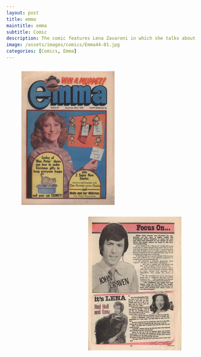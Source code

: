 ```yaml
---
layout: post
title: emma
maintitle: emma
subtitle: Comic
description: The comic features Lena Zavaroni in which she talks about meeting Rod Hull and Emu.
image: /assets/images/comics/Emma44-01.jpg
categories: [Comics, Emma]
---
```


<figure class="fig1">
<a href="/assets/images/comics/Emma44-01.jpg"><img src="/assets/images/comics/Emma44-01.jpg" class="full-width zoom-in" /></a>
</figure>

<figure class="fig2">
<a href="/assets/images/comics/Emma44-16.jpg"><img src="/assets/images/comics/Emma44-16.jpg" class="full-width zoom-in" /></a>
</figure>

<style>
.fig1 {float:left; width:49%;}

.fig2 {float:right; width:49%;}

figcaption {float:right; width:100%;}

@media only screen and (max-width: 700px) {
.fig1, .fig2 {float:left; width:100%;}
figcaption {float:left; width:100%; margin-bottom: 10px;}
}
</style>

